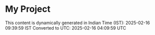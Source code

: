 # My Project

This content is dynamically generated in Indian Time (IST): 2025-02-16 09:39:59 IST
Converted to UTC: 2025-02-16 04:09:59 UTC
